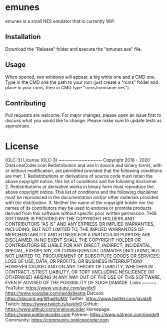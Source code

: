 # emunes
emunes is a small NES emulator that is currently WiP.

## Installation
Download the "Release" folder and execute the "emunes.exe" file.

## Usage
When opened, two windows will appear, a big white one and a CMD one. Type in the CMD one the path to your rom (just create a "roms" folder and place in your roms, then in CMD type "roms/romname.nes").

## Contributing
Pull requests are welcome. For major changes, please open an issue first to discuss what you would like to change.
Please make sure to update tests as appropriate.

# License
[OLC-3]
License (OLC-3)
	~~~~~~~~~~~~~~~
	Copyright 2018 - 2020 OneLoneCoder.com
	Redistribution and use in source and binary forms, with or without modification,
	are permitted provided that the following conditions are met:
	1. Redistributions or derivations of source code must retain the above copyright
	notice, this list of conditions and the following disclaimer.
	2. Redistributions or derivative works in binary form must reproduce the above
	copyright notice. This list of conditions and the following	disclaimer must be
	reproduced in the documentation and/or other materials provided with the distribution.
	3. Neither the name of the copyright holder nor the names of its contributors may
	be used to endorse or promote products derived from this software without specific
	prior written permission.
	THIS SOFTWARE IS PROVIDED BY THE COPYRIGHT HOLDERS AND CONTRIBUTORS	"AS IS" AND ANY
	EXPRESS OR IMPLIED WARRANTIES, INCLUDING, BUT NOT LIMITED TO, THE IMPLIED WARRANTIES
	OF MERCHANTABILITY AND FITNESS FOR A PARTICULAR PURPOSE ARE DISCLAIMED. IN NO EVENT
	SHALL THE COPYRIGHT	HOLDER OR CONTRIBUTORS BE LIABLE FOR ANY DIRECT, INDIRECT,
	INCIDENTAL,	SPECIAL, EXEMPLARY, OR CONSEQUENTIAL DAMAGES (INCLUDING, BUT NOT LIMITED
	TO, PROCUREMENT OF SUBSTITUTE GOODS OR SERVICES; LOSS OF USE, DATA, OR PROFITS; OR
	BUSINESS INTERRUPTION) HOWEVER CAUSED AND ON ANY THEORY OF LIABILITY, WHETHER IN
	CONTRACT, STRICT LIABILITY, OR TORT	(INCLUDING NEGLIGENCE OR OTHERWISE) ARISING IN
	ANY WAY OUT OF THE USE OF THIS SOFTWARE, EVEN IF ADVISED OF THE POSSIBILITY OF
	SUCH DAMAGE.
	Links
	~~~~~
	YouTube:	https://www.youtube.com/javidx9
				https://www.youtube.com/javidx9extra
	Discord:	https://discord.gg/WhwHUMV
	Twitter:	https://www.twitter.com/javidx9
	Twitch:		https://www.twitch.tv/javidx9
	GitHub:		https://www.github.com/onelonecoder
	Homepage:	https://www.onelonecoder.com
	Patreon:	https://www.patreon.com/javidx9
	Community:  https://community.onelonecoder.com
